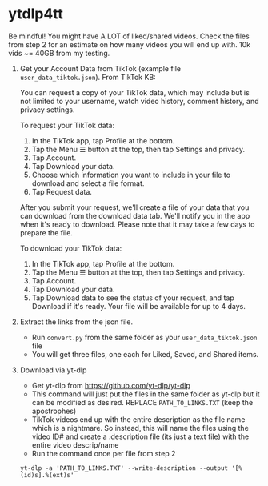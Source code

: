 # ytdlp4tt

Be mindful! You might have A LOT of liked/shared videos. Check the files from step 2 for an estimate on how many videos you will end up with. 10k vids ~= 40GB from my testing.

1. Get your Account Data from TikTok (example file `user_data_tiktok.json`). From TikTok KB:

    You can request a copy of your TikTok data, which may include but is not limited to your username, watch video history, comment history, and privacy settings.
    
    To request your TikTok data:
    1. In the TikTok app, tap Profile at the bottom.
    2. Tap the Menu ☰ button at the top, then tap Settings and privacy.
    3. Tap Account.
    4. Tap Download your data.
    5. Choose which information you want to include in your file to download and select a file format.
    6. Tap Request data.
    
    After you submit your request, we'll create a file of your data that you can download from the download data tab. We'll notify you in the app when it's ready to download. Please note that it may take a few days to prepare the file.
    
    To download your TikTok data:
    1. In the TikTok app, tap Profile at the bottom.
    2. Tap the Menu ☰ button at the top, then tap Settings and privacy.
    3. Tap Account.
    4. Tap Download your data.
    5. Tap Download data to see the status of your request, and tap Download if it's ready. Your file will be available for up to 4 days.
  

2. Extract the links from the json file.
   * Run `convert.py` from the same folder as your `user_data_tiktok.json` file
   * You will get three files, one each for Liked, Saved, and Shared items.
  
3. Download via yt-dlp
   * Get yt-dlp from <https://github.com/yt-dlp/yt-dlp>
   * This command will just put the files in the same folder as yt-dlp but it can be modified as desired. REPLACE `PATH_TO_LINKS.TXT` (keep the apostrophes)
   * TikTok videos end up with the entire description as the file name which is a nightmare. So instead, this will name the files using the video ID# and create a .description file (its just a text file) with the entire video descrip/name
   * Run the command once per file from step 2
   
   `yt-dlp -a 'PATH_TO_LINKS.TXT' --write-description --output '[%(id)s].%(ext)s'`
